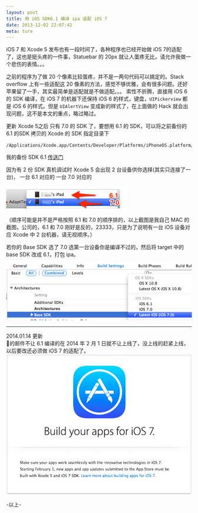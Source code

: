 ```yaml
---
layout: post
title: 用 iOS SDK6.1 编译 ipa 适配 iOS 7
date: 2013-12-02 22:07:42
meta: ture
---
```


iOS 7 和 Xcode 5 发布也有一段时间了，各种程序也已经开始做 iOS 7的适配了，这也是挺头疼的一件事，Statuebar 的 20px 就让人蛋疼无比，请允许我做一个悲伤的表情。。。

之前的程序为了做 20 个像素比较蛋疼，并不是一两句代码可以搞定的。Stack overflow 上有一些适配这 20 像素的方法，感觉不够优雅，会有很多问题。还好苹果留了一手，其实最简单是适配就是不做适配。。。 索性不折腾，直接用 iOS 6 的 SDK 编译，在 iOS 7 的机器下还保持 iOS 6 的样式，键盘，`UIPickerview` 都是 iOS 6 的样式。但是 `UIAlertView` 变成新的样式了，在上面做的 Hack 就会出现问题，这不是本文的重点，略过略过。

更新 Xcode 5之后 只有 7.0 的 SDK 了，要想用 6.1 的 SDK，可以将之前备份的 6.1 的SDK 拷贝的 Xcode 的 SDK 指定目录下

```
/Applications/Xcode.app/Contents/Developer/Platforms/iPhoneOS.platform/Developer/SDKs/iPhoneOS6.1.sdk 
```

我的备份 SDK 6.1 [传送门](http://pan.baidu.com/s/1jAVfn)

因为有 2 份 SDK 真机调试时 Xcode 5 会出现 2 台设备供你选择(其实只连接了一台)， 一台 6.1 对应的 一台 7.0 对应的

![](../images/blog-images/2013-12-02/sdk_devices.png)

（顺序可能是并不是严格按照 6.1 和 7.0 的顺序排的，以上截图是我自己 MAC 的截图，公司的，6.1 和 7.0 刚好是反的，23333，只是为了说明有一台 iOS 设备对应 Xcode 中 2 台机器，请无视顺序。）

若你的 Base SDK 选了 7.0 选第一台设备你是编译不过的，然后将 target 中的 base SDK 改成 6.1，打包 ipa。

![](../images/blog-images/2013-12-02/base_sdk.png)

---
2014.01.14 更新   
的邮件不让 6.1 编译的在 2014 年 2 月 1 日就不让上线了，没上线的赶紧上线，以后要改还必须做 iOS 7 的适配了。
![](../images/blog-images/2013-12-02/submitted_denied.png)

-以上-